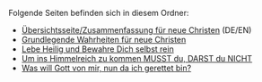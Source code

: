 ﻿<!--t Infos für NEUE CHRISTEN t-->
<!--d  d-->

Folgende Seiten befinden sich in diesem Ordner:
- [Übersichtsseite/Zusammenfassung für neue Christen](neue-christen/_index) (DE/EN)
- [Grundlegende Wahrheiten für neue Christen](neue-christen/grundlegende-wahrheiten-fuer-neue-bekehrte-oder-neue-christen)
- [Lebe Heilig und Bewahre Dich selbst rein](neue-christen/lebe-heilig-und-bewahre-dich-selbst-rein)
- [Um ins Himmelreich zu kommen MUSST du, DARST du NICHT](neue-christen/um-ins-himmelreich-zu-kommen-musst-du)
- [Was will Gott von mir, nun da ich gerettet bin?](neue-christen/was-will-gott-von-mir-nun-da-ich-gerettet-bin)
